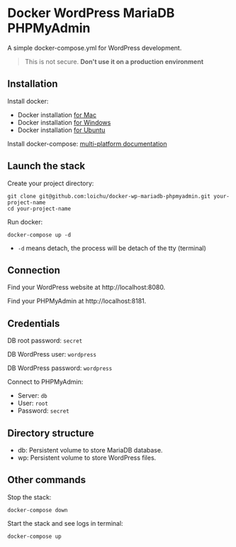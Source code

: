 # Docker WordPress MariaDB PHPMyAdmin
A simple docker-compose.yml for WordPress development.
> This is not secure. **Don't use it on a production environment**

## Installation

Install docker:
* Docker installation [for Mac](https://docs.docker.com/docker-for-mac/install/)
* Docker installation [for Windows](https://docs.docker.com/docker-for-windows/install/)
* Docker installation [for Ubuntu](https://docs.docker.com/install/linux/docker-ce/ubuntu/)

Install docker-compose: [multi-platform documentation](https://docs.docker.com/compose/install/#install-compose)

## Launch the stack

Create your project directory:
```
git clone git@github.com:loichu/docker-wp-mariadb-phpmyadmin.git your-project-name
cd your-project-name
```
Run docker:
```
docker-compose up -d
```
* `-d` means detach, the process will be detach of the tty (terminal)

## Connection

Find your WordPress website at http://localhost:8080.

Find your PHPMyAdmin at http://localhost:8181.

## Credentials

DB root password: `secret`

DB WordPress user: `wordpress`

DB WordPress password: `wordpress`

Connect to PHPMyAdmin:
* Server: `db`
* User: `root`
* Password: `secret`

## Directory structure

* db: Persistent volume to store MariaDB database.
* wp: Persistent volume to store WordPress files.

## Other commands

Stop the stack:
```
docker-compose down
```
Start the stack and see logs in terminal:
```
docker-compose up
```
